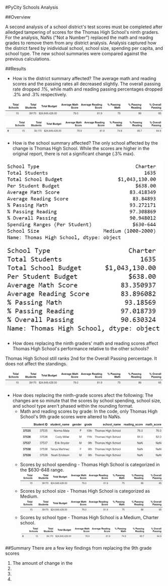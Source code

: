 #PyCity Schools Analysis

##Overview

A second analysis of a school district's test scores must be completed after alledged tampering of scores for the Thomas High School's ninth graders. For the analysis, NaNs ("Not a Number") replaced the math and readng grades to remove them from any district analysis. Analysis captured how the district fared by inidividual school, school size, spending per capita, and school type. The new school summaries were compared against the previous calculations. 

##Results
* How is the district summary affected? 
The average math and reading scores and the passing rates all decreased slightly. The overall passing rate dropped .1%, while math and reading passing percentages dropped .2% and .3% respectively. 

![Previous District Summary](./Resources/old_district_summary.png)
![New District Summary](./Resources/new_district_summary.png)

* How is the school summary affected?
The only school affected by the change is Thomas High School.  While the scores are higher in the original report, there is not a significant change (.3% max). 

![Previous District Summary](./Resources/old_THS_summary.png)
![New District Summary](./Resources/new_THS_summary.png)


* How does replacing the ninth graders' math and reading scores affect Thomas High School's performance relative to the other schools?

Thomas High School still ranks 2nd for the Overall Passing percentage. It does not affect the standings. 

![Previous District Summary](./Resources/old_district_summary.png)

* How does replacing the ninth-grade scores afect the following: The changes are so minute that the scores by school spending, school size, and school type aren't phased within the rounding format. 
	* Math and reading scores by grade: In the code, only Thomas High School's 9th grade scores were altered to NaNs. 
![School Scores](./Resources/THS_NaNs.png)
	* Scores by school spending - Thomas High School is categorized in the $630-648 range. 
![School Spending DF](./Resources/old_district_summary.png)
	* Scores by school size - Thomas High School is categorized as Medium. 
![Previous District Summary](./Resources/old_district_summary.png)
	* Scores by school type - Thomas High School is a Medium, Charter school.  
![Previous District Summary](./Resources/new_district_summary.png)

##Summary
There are a few key findings from replacing the 9th grade scores
1. The amount of change in the 
2. 
3. 
4.